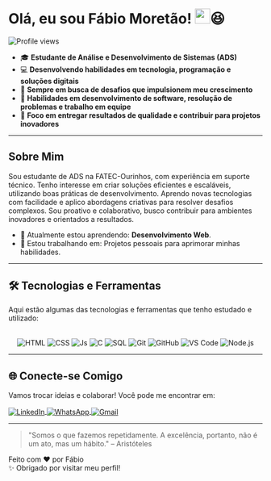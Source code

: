 # Olá, eu sou Fábio Moretão!  <img src="https://media.giphy.com/media/hvRJCLFzcasrR4ia7z/giphy.gif" width="30">😆

<img src="https://komarev.com/ghpvc/?username=fabiomoretao&color=yellow" alt="Profile views" /> 

- 🎓 **Estudante de Análise e Desenvolvimento de Sistemas (ADS)**
- 💻 **Desenvolvendo habilidades em tecnologia, programação e soluções digitais**
- 🚀 **Sempre em busca de desafios que impulsionem meu crescimento**
- 🔧 **Habilidades em desenvolvimento de software, resolução de problemas e trabalho em equipe**
- 🌟 **Foco em entregar resultados de qualidade e contribuir para projetos inovadores**

---

## Sobre Mim

Sou estudante de ADS na FATEC-Ourinhos, com experiência em suporte técnico. Tenho interesse em criar soluções eficientes e escaláveis, utilizando boas práticas de desenvolvimento. Aprendo novas tecnologias com facilidade e aplico abordagens criativas para resolver desafios complexos. Sou proativo e colaborativo, busco contribuir para ambientes inovadores e orientados a resultados.

- 🌱 Atualmente estou aprendendo: **Desenvolvimento Web**.
- 🔭 Estou trabalhando em: Projetos pessoais para aprimorar minhas habilidades.

---

## 🛠️ Tecnologias e Ferramentas

Aqui estão algumas das tecnologias e ferramentas que tenho estudado e utilizado:

<div align="center"><br>
  <img align="center" alt="HTML" src="https://img.shields.io/badge/HTML5-E34F26?style=for-the-badge&logo=html5&logoColor=white">
  <img align="center" alt="CSS" src="https://img.shields.io/badge/CSS3-1572B6?style=for-the-badge&logo=css3&logoColor=white">
  <img align="center" alt="Js" src="https://img.shields.io/badge/JavaScript-323330?style=for-the-badge&logo=javascript&logoColor=F7DF1E">
  <img align="center" alt="C" src="https://img.shields.io/badge/C-00599C?style=for-the-badge&logo=c&logoColor=white">
  <img align="center" alt="SQL" src="https://img.shields.io/badge/SQL-4479A1?style=for-the-badge&logo=sql&logoColor=white">
  <img align="center" alt="Git" src="https://img.shields.io/badge/GIT-E44C30?style=for-the-badge&logo=git&logoColor=white">
  <img align="center" alt="GitHub" src="https://img.shields.io/badge/GitHub-100000?style=for-the-badge&logo=github&logoColor=white">
  <img align="center" alt="VS Code" src="https://img.shields.io/badge/Visual_Studio_Code-0078D4?style=for-the-badge&logo=visual%20studio%20code&logoColor=white">
  <img align="center" alt="Node.js" src="https://img.shields.io/badge/Node.js-43853D?style=for-the-badge&logo=node.js&logoColor=white">
</div>

---

## 🌐 Conecte-se Comigo

Vamos trocar ideias e colaborar! Você pode me encontrar em:

<div>
  <a href="https://www.linkedin.com/in/fábio-josé-moretão-de-souza" target="_blank">
    <img align="center" src="https://img.shields.io/badge/LinkedIn-0077B5?style=for-the-badge&logo=linkedin&logoColor=white" alt="LinkedIn"/>
  </a>
  <a href="https://wa.me/5514997921947" target="_blank">
    <img align="center" src="https://img.shields.io/badge/WhatsApp-25D366?style=for-the-badge&logo=whatsapp&logoColor=white" alt="WhatsApp"/>
  </a>
    <a href="mailto:fabiojosemoretaodesouza@gmail.com" target="_blank">
    <img align="center" src="https://img.shields.io/badge/Gmail-D14836?style=for-the-badge&logo=gmail&logoColor=white" alt="Gmail"/>
  </a>
</div>

---

> "Somos o que fazemos repetidamente. A excelência, portanto, não é um ato, mas um hábito." – Aristóteles

Feito com ❤️ por Fábio  
✨ Obrigado por visitar meu perfil!
